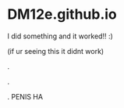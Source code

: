 # DM12e.github.io
I did something and it worked!! :) 


(if ur seeing this it didnt work)






.








.






.
PENIS HA
